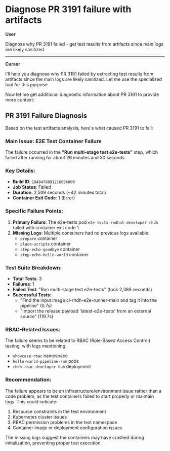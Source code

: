 # Diagnose PR 3191 failure with artifacts

**User**

Diagnose why PR 3191 failed - get test results from artifacts since main logs are likely sanitized

---

**Cursor**

I'll help you diagnose why PR 3191 failed by extracting test results from artifacts since the main logs are likely sanitized. Let me use the specialized tool for this purpose.

Now let me get additional diagnostic information about PR 3191 to provide more context:

## PR 3191 Failure Diagnosis

Based on the test artifacts analysis, here's what caused PR 3191 to fail:

### **Main Issue: E2E Test Container Failure**

The failure occurred in the **"Run multi-stage test e2e-tests"** step, which failed after running for about 26 minutes and 30 seconds.

### **Key Details:**

- **Build ID**: `1949479891216896000`
- **Job Status**: Failed  
- **Duration**: 2,509 seconds (~42 minutes total)
- **Container Exit Code**: 1 (Error)

### **Specific Failure Points:**

1. **Primary Failure**: The e2e-tests pod `e2e-tests-redhat-developer-rhdh` failed with container exit code 1
2. **Missing Logs**: Multiple containers had no previous logs available:
   - `prepare` container
   - `place-scripts` container  
   - `step-echo-goodbye` container
   - `step-echo-hello-world` container

### **Test Suite Breakdown:**

- **Total Tests**: 3
- **Failures**: 1  
- **Failed Test**: "Run multi-stage test e2e-tests" (took 2,389 seconds)
- **Successful Tests**:
  - "Find the input image ci-rhdh-e2e-runner-main and tag it into the pipeline" (0.7s)
  - "Import the release payload 'latest-e2e-tests' from an external source" (119.7s)

### **RBAC-Related Issues:**

The failure seems to be related to RBAC (Role-Based Access Control) testing, with logs mentioning:

- `showcase-rbac` namespace
- `hello-world-pipeline-run` pods
- `rhdh-rbac-developer-hub` deployment

### **Recommendation:**

The failure appears to be an infrastructure/environment issue rather than a code problem, as the test containers failed to start properly or maintain logs. This could indicate:

1. Resource constraints in the test environment
2. Kubernetes cluster issues
3. RBAC permission problems in the test namespace
4. Container image or deployment configuration issues

The missing logs suggest the containers may have crashed during initialization, preventing proper test execution.
